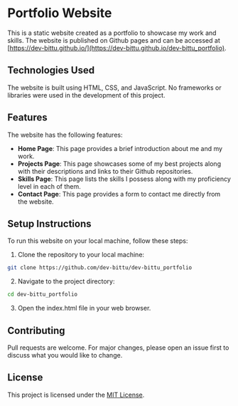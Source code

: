 # Portfolio Website
This is a static website created as a portfolio to showcase my work and skills.
The website is published on Github pages and can be accessed at [https://dev-bittu.github.io/](https://dev-bittu.github.io/dev-bittu_portfolio).

## Technologies Used
The website is built using HTML, CSS, and JavaScript.
No frameworks or libraries were used in the development of this project.

## Features
The website has the following features:
- **Home Page**: This page provides a brief introduction about me and my work.
- **Projects Page**: This page showcases some of my best projects along with their descriptions and links to their Github repositories.
- **Skills Page**: This page lists the skills I possess along with my proficiency level in each of them.
- **Contact Page**: This page provides a form to contact me directly from the website.

## Setup Instructions
To run this website on your local machine, follow these steps:

1. Clone the repository to your local machine:
```bash
git clone https://github.com/dev-bittu/dev-bittu_portfolio
```
2. Navigate to the project directory:
```bash
cd dev-bittu_portfolio
```
3. Open the index.html file in your web browser.

## Contributing
Pull requests are welcome.
For major changes, please open an issue first to discuss what you would like to change.

## License
This project is licensed under the [MIT License](LICENSE).
